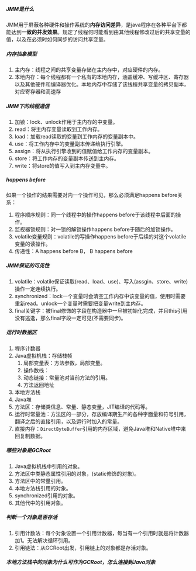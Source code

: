 ##### JMM是什么

JMM用于屏蔽各种硬件和操作系统的**内存访问差异**，是java程序在各种平台下都能达到**一致的并发效果**。规定了线程何时能看到由其他线程修改过后的共享变量的值，以及在必须时如何同步的访问共享变量。

##### 内存抽象模型

1. 主内存：线程之间的共享变量存储在主内存中，对应硬件的内存。
2. 本地内存：每个线程都有一个私有的本地内存，涵盖缓冲、写缓冲区、寄存器以及其他硬件和编译器优化。本地内存中存储了该线程共享变量的拷贝副本，对应寄存器和高速存

##### JMM下的线程通信

1. 加锁：lock、unlock作用于主内存的中变量。
2. read：将主内存变量读取到工作内存。
3. load：加载read读取的变量到工作内存的变量副本中。
4. use：将工作内存中的变量副本传递给执行引擎。
5. assign：将从执行引擎收到的值赋值给工作内存的变量副本。
6. store：将工作内存的变量副本传送到主内存。
7. write：将store的值写入到主内存变量中。

##### happens before

如果一个操作的结果需要对内一个操作可见，那么必须满足happens before关系：

1. 程序顺序规则：同一个线程中的操作happens before于该线程中后面的操作。
2. 监视器锁规则：对一锁的解锁操作happens before于随后的加锁操作。
3. volatile变量规则：volatile的写操作happens before于后续的对这个volatile变量的读操作。
4. 传递性：A happens before B， B happens before 

##### JMM保证的可见性

1. volatile：volatile保证读取(read、load、use)、写入(assgin、store、write)操作一定连续执行。
2. synchronized：lock一个变量时会清空工作内存中该变量的值，使用时需要重新read。unlock一个变量时需要把变量write到主内存。
3. final关键字：被final修饰的字段在构造器中一旦被初始化完成，并且this引用没有逃逸，那么final字段一定可见(不需要同步)。

##### 运行时数据区

1. 程序计数器
2. Java虚拟机栈：存储栈帧
   1. 局部变量表：方法参数，局部变量。
   2. 操作数栈：
   3. 动态链接：常量池对当前方法的引用。
   4. 方法返回地址
3. 本地方法栈
4. Java堆
5. 方法区：存储类信息、常量、静态变量，JIT编译的代码等。
6. 运行时常量池：方法区的一部分，存放编译期生产的各种字面量和符号引用，翻译之后的直接引用，以及运行时加入的常量。
7. 直接内存：`DirectByteBuffer`引用的内存区域，避免Java堆和Native堆中来回复制数据。

##### 哪些对象是GCRoot

1. Java虚拟机栈中引用的对象。
2. 方法区中类静态属性引用的对象，(static修饰的对象)。
3. 方法区中的常量引用。
4. 本地方法栈引用的对象。
5. synchronized引用的对象。
6. 其他代中的引用对象。

##### 判断一个对象是否存活

1. 引用计数法：每个对象设置一个引用计数器，每当有一个引用时就是将计数器加1。无法解决循环引用。
2. 引用链法：从GCRoot出发，引用链上的对象都是存活对象。

##### 本地方法栈中的对象为什么可作为GCRoot，怎么连接到Java对象



